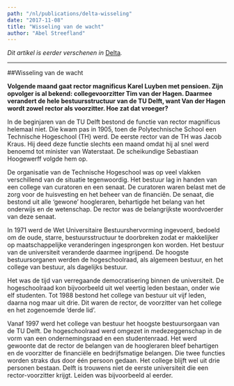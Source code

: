 ```yaml
---
path: "/nl/publications/delta-wisseling"
date: "2017-11-08"
title: "Wisseling van de wacht"
author: "Abel Streefland"
---
```


*Dit artikel is eerder verschenen in* [Delta](https://www.delta.tudelft.nl/article/wisseling-van-de-wacht-0)*.*

---

##Wisseling van de wacht

**Volgende maand gaat rector magnificus Karel Luyben met pensioen. Zijn opvolger is al bekend: collegevoorzitter Tim van der Hagen. Daarmee verandert de hele bestuursstructuur van de TU Delft, want Van der Hagen wordt zowel rector als voorzitter. Hoe zat dat vroeger?**

In de beginjaren van de TU Delft bestond de functie van rector magnificus helemaal niet. Die kwam pas in 1905, toen de Polytechnische School een Technische Hogeschool (TH) werd. De eerste rector van de TH was Jacob Kraus. Hij deed deze functie slechts een maand omdat hij al snel werd benoemd tot minister van Waterstaat. De scheikundige Sebastiaan Hoogewerff volgde hem op.

De organisatie van de Technische Hogeschool was op veel vlakken verschillend van de situatie tegenwoordig. Het bestuur lag in handen van een college van curatoren en een senaat. De curatoren waren belast met de zorg voor de huisvesting en het beheer van de financiën. De senaat, die bestond uit alle ‘gewone’ hoogleraren, behartigde het belang van het onderwijs en de wetenschap. De rector was de belangrijkste woordvoerder van deze senaat.

In 1971 werd de Wet Universitaire Bestuurshervorming ingevoerd, bedoeld om de oude, starre, bestuursstructuur te doorbreken zodat er makkelijker op maatschappelijke veranderingen ingesprongen kon worden. Het bestuur van de universiteit veranderde daarmee ingrijpend. De hoogste bestuursorganen werden de hogeschoolraad, als algemeen bestuur, en het college van bestuur, als dagelijks bestuur.

Het was de tijd van verregaande democratisering binnen de universiteit. De hogeschoolraad kon bijvoorbeeld uit wel veertig leden bestaan, onder wie elf studenten. Tot 1988 bestond het college van bestuur uit vijf leden, daarna nog maar uit drie. Dit waren de rector, de voorzitter van het college en het zogenoemde ‘derde lid’.

Vanaf 1997 werd het college van bestuur het hoogste bestuursorgaan van de TU Delft. De hogeschoolraad werd omgezet in medezeggenschap in de vorm van een ondernemingsraad en een studentenraad. Het werd gewoonte dat de rector de belangen van de hoogleraren bleef behartigen en de voorzitter de financiële en bedrijfsmatige belangen. Die twee functies worden straks dus door één persoon gedaan.  Het college blijft wel uit drie personen bestaan. Delft is trouwens niet de eerste universiteit die een rector-voorzitter krijgt. Leiden was bijvoorbeeld al eerder.
